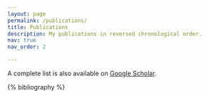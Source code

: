 ```yaml
---
layout: page
permalink: /publications/
title: Publications
description: My publications in reversed chronological order. 
nav: true
nav_order: 2

---
```

A complete list is also available on <a href='https://scholar.google.com/citations?user=tsm9ycEAAAAJ'>Google Scholar</a>.

<!-- _pages/publications.md -->
<div class="publications">

{% bibliography %}

</div>
